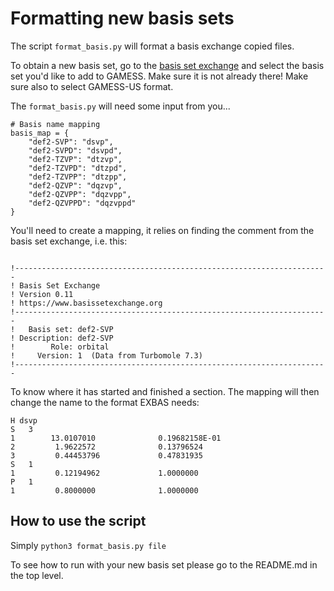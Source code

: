 # Formatting new basis sets 

The script `format_basis.py` will format a basis exchange copied files. 

To obtain a new basis set, go to the [basis set exchange](https://www.basissetexchange.org/) and select the basis
set you'd like to add to GAMESS. Make sure it is not already there! Make sure also to select GAMESS-US format. 

The `format_basis.py` will need some input from you...

```
# Basis name mapping
basis_map = {
    "def2-SVP": "dsvp",
    "def2-SVPD": "dsvpd",
    "def2-TZVP": "dtzvp",
    "def2-TZVPD": "dtzpd",
    "def2-TZVPP": "dtzpp",
    "def2-QZVP": "dqzvp",
    "def2-QZVPP": "dqzvpp",
    "def2-QZVPPD": "dqzvppd"
}
```
You'll need to create a mapping, it relies on finding the comment from the basis set exchange, i.e. this:

```

!----------------------------------------------------------------------
! Basis Set Exchange
! Version 0.11
! https://www.basissetexchange.org
!----------------------------------------------------------------------
!   Basis set: def2-SVP
! Description: def2-SVP
!        Role: orbital
!     Version: 1  (Data from Turbomole 7.3)
!----------------------------------------------------------------------
```

To know where it has started and finished a section. The mapping will then change the name to the format EXBAS needs:

```
H dsvp
S   3
1        13.0107010              0.19682158E-01
2         1.9622572              0.13796524
3         0.44453796             0.47831935
S   1
1         0.12194962             1.0000000
P   1
1         0.8000000              1.0000000

```

## How to use the script

Simply `python3 format_basis.py file`


To see how to run with your new basis set please go to the README.md in the top level.
